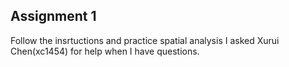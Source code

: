 ## Assignment 1
Follow the insrtuctions and practice spatial analysis 
I asked Xurui Chen(xc1454) for help when I have questions.
